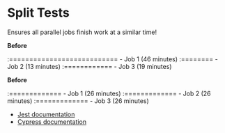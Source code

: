 # Split Tests

Ensures all parallel jobs finish work at a similar time!

**Before**

:=========================== - Job 1 (46 minutes)
:======== - Job 2 (13 minutes)
:============ - Job 3 (19 minutes)

**Before**

:============= - Job 1 (26 minutes)
:============= - Job 2 (26 minutes)
:============= - Job 3 (26 minutes)

- [Jest documentation](packages/jest/README.md)
- [Cypress documentation](packages/jest/README.md)
